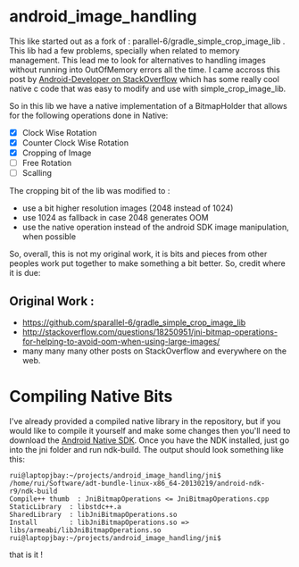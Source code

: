android_image_handling
======================

This like started out as a fork of : parallel-6/gradle_simple_crop_image_lib . This lib had a few problems, specially when related to memory management. This lead me to look for alternatives to handling images without running into OutOfMemory errors all the time. I came accross this post by [Android-Developer on StackOverflow](http://stackoverflow.com/questions/18250951/jni-bitmap-operations-for-helping-to-avoid-oom-when-using-large-images/) which has some really cool native c code that was easy to modify and use with simple_crop_image_lib.

So in this lib we have a native implementation of a BitmapHolder that allows for the following operations done in Native:
- [x] Clock Wise Rotation
- [x] Counter Clock Wise Rotation
- [x] Cropping of Image
- [ ] Free Rotation
- [ ] Scalling

The cropping bit of the lib was modified to : 
- use a bit higher resolution images (2048 instead of 1024)
- use 1024 as fallback in case 2048 generates OOM
- use the native operation instead of the android SDK image manipulation, when possible

So, overall, this is not my original work, it is bits and pieces from other peoples work put together to make something a bit better. So, credit where it is due:

## Original Work :

- https://github.com/sparallel-6/gradle_simple_crop_image_lib
- http://stackoverflow.com/questions/18250951/jni-bitmap-operations-for-helping-to-avoid-oom-when-using-large-images/
- many many many other posts on StackOverflow and everywhere on the web.


# Compiling Native Bits

I've already provided a compiled native library in the repository, but if you would like to compile it yourself and make some changes then you'll need to download the [Android Native SDK](http://developer.android.com/tools/sdk/ndk/index.html). 
Once you have the NDK installed, just go into the  jni folder and run ndk-build. The output should look something like this:

```
rui@laptopjbay:~/projects/android_image_handling/jni$ /home/rui/Software/adt-bundle-linux-x86_64-20130219/android-ndk-r9/ndk-build 
Compile++ thumb  : JniBitmapOperations <= JniBitmapOperations.cpp
StaticLibrary  : libstdc++.a
SharedLibrary  : libJniBitmapOperations.so
Install        : libJniBitmapOperations.so => libs/armeabi/libJniBitmapOperations.so
rui@laptopjbay:~/projects/android_image_handling/jni$
```

that is it !
